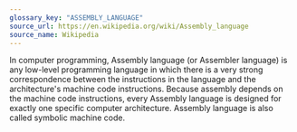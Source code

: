 ```yaml
---
glossary_key: "ASSEMBLY_LANGUAGE"
source_url: https://en.wikipedia.org/wiki/Assembly_language
source_name: Wikipedia
---
```


In computer programming, Assembly language (or Assembler language) is any low-level programming language in which there is a very strong correspondence between the instructions in the language and the architecture's machine code instructions. Because assembly depends on the machine code instructions, every Assembly language is designed for exactly one specific computer architecture. Assembly language is also called symbolic machine code.
